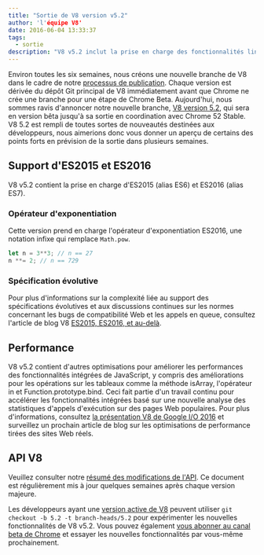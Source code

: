 ```yaml
---
title: "Sortie de V8 version v5.2"
author: 'l'équipe V8'
date: 2016-06-04 13:33:37
tags:
  - sortie
description: "V8 v5.2 inclut la prise en charge des fonctionnalités linguistiques ES2016."
---
```

Environ toutes les six semaines, nous créons une nouvelle branche de V8 dans le cadre de notre [processus de publication](/docs/release-process). Chaque version est dérivée du dépôt Git principal de V8 immédiatement avant que Chrome ne crée une branche pour une étape de Chrome Beta. Aujourd'hui, nous sommes ravis d'annoncer notre nouvelle branche, [V8 version 5.2](https://chromium.googlesource.com/v8/v8.git/+log/branch-heads/5.2), qui sera en version bêta jusqu'à sa sortie en coordination avec Chrome 52 Stable. V8 5.2 est rempli de toutes sortes de nouveautés destinées aux développeurs, nous aimerions donc vous donner un aperçu de certains des points forts en prévision de la sortie dans plusieurs semaines.

<!--truncate-->
## Support d'ES2015 et ES2016

V8 v5.2 contient la prise en charge d'ES2015 (alias ES6) et ES2016 (alias ES7).

### Opérateur d'exponentiation

Cette version prend en charge l'opérateur d'exponentiation ES2016, une notation infixe qui remplace `Math.pow`.

```js
let n = 3**3; // n == 27
n **= 2; // n == 729
```

### Spécification évolutive

Pour plus d'informations sur la complexité liée au support des spécifications évolutives et aux discussions continues sur les normes concernant les bugs de compatibilité Web et les appels en queue, consultez l'article de blog V8 [ES2015, ES2016, et au-delà](/blog/modern-javascript).

## Performance

V8 v5.2 contient d'autres optimisations pour améliorer les performances des fonctionnalités intégrées de JavaScript, y compris des améliorations pour les opérations sur les tableaux comme la méthode isArray, l'opérateur in et Function.prototype.bind. Ceci fait partie d'un travail continu pour accélérer les fonctionnalités intégrées basé sur une nouvelle analyse des statistiques d'appels d'exécution sur des pages Web populaires. Pour plus d'informations, consultez [la présentation V8 de Google I/O 2016](https://www.youtube.com/watch?v=N1swY14jiKc) et surveillez un prochain article de blog sur les optimisations de performance tirées des sites Web réels.

## API V8

Veuillez consulter notre [résumé des modifications de l'API](https://docs.google.com/document/d/1g8JFi8T_oAE_7uAri7Njtig7fKaPDfotU6huOa1alds/edit). Ce document est régulièrement mis à jour quelques semaines après chaque version majeure.

Les développeurs ayant une [version active de V8](https://v8.dev/docs/source-code#using-git) peuvent utiliser `git checkout -b 5.2 -t branch-heads/5.2` pour expérimenter les nouvelles fonctionnalités de V8 v5.2. Vous pouvez également [vous abonner au canal beta de Chrome](https://www.google.com/chrome/browser/beta.html) et essayer les nouvelles fonctionnalités par vous-même prochainement.
